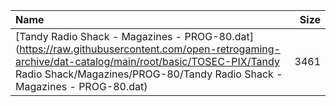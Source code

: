|Name|Size|
|:---|---:|
|[Tandy Radio Shack - Magazines - PROG-80.dat](https://raw.githubusercontent.com/open-retrogaming-archive/dat-catalog/main/root/basic/TOSEC-PIX/Tandy Radio Shack/Magazines/PROG-80/Tandy Radio Shack - Magazines - PROG-80.dat)|3461|
